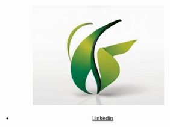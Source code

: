 

<header>
  <h1> <img src="logo.jpg"></h1>
  <ul>
    <li><a href="https://www.linkedin.com/in/edwin-james-ramirez-b6b78313/">Linkedin</a></li>
  </ul>
</header>


